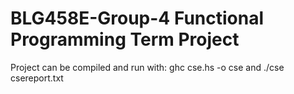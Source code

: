 # BLG458E-Group-4 Functional Programming Term Project


Project can be compiled and run with:
ghc cse.hs -o cse and ./cse csereport.txt

